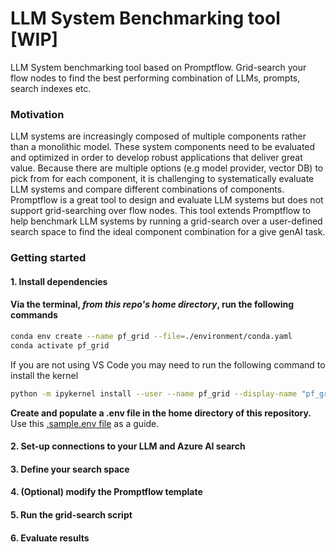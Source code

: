 # LLM System Benchmarking tool [WIP]

LLM System benchmarking tool based on Promptflow. Grid-search your flow nodes to find the best performing combination of LLMs, prompts, search indexes etc. 

### Motivation 

LLM systems are increasingly composed of multiple components rather than a monolithic model. These system components need to be evaluated and optimized in order to develop robust applications that deliver great value. Because there are multiple options (e.g model provider, vector DB) to pick from for each component, it is challenging to systematically evaluate LLM systems and compare different combinations of components. Promptflow is a great tool to design and evaluate LLM systems but does not support grid-searching over flow nodes.
This tool extends Promptflow to help benchmark LLM systems by running a grid-search over a user-defined search space to find the ideal component combination for a give genAI task.

### Getting started 

#### 1. Install dependencies


####  Via the terminal, _from this repo's home directory_, run the following commands

```bash
conda env create --name pf_grid --file=./environment/conda.yaml
conda activate pf_grid
```

If you are not using VS Code you may need to run the following command to install the kernel

```bash
python -m ipykernel install --user --name pf_grid --display-name "pf_grid"
```
 **Create and populate a .env file in the home directory of this repository.** 
Use this [.sample.env file](.sample.env) as a guide. 


#### 2. Set-up connections to your LLM and Azure AI search
#### 3. Define your search space
#### 4. (Optional) modify the Promptflow template
#### 5. Run the grid-search script
#### 6. Evaluate results